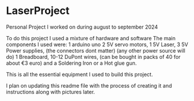# LaserProject
Personal Project I worked on during august to september 2024

To do this project I used a mixture of hardware and software
The main components I used were:
1 arduino uno
2 5V servo motors,
1 5V Laser,
3 5V Power supplies, (the connectors dont matter) (any other power source will do)
1 Breadboard,
10-12 DuPont wires, (can be bought in packs of 40 for about €3 euro)
and a Soldering Iron or a Hot glue gun.


This is all the essential equipment I used to build this project.

I plan on updating this readme file with the process of creating it and instructions along with pictures later.

